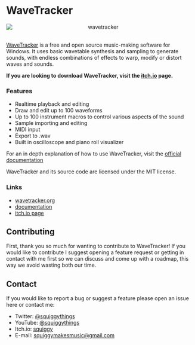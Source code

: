 # WaveTracker

<div align="center"> <img src="wavetracker.png" alt="wavetracker" style="display: block" /> </div>

\
[WaveTracker](https://www.wavetracker.org) is a free and open source music-making software for Windows. It uses basic wavetable synthesis and sampling to generate sounds, with endless combinations of effects to warp, modify or distort waves and sounds.

**If you are looking to download WaveTracker, visit the [itch.io](https://squiggygames.itch.io/wavetracker) page.**

### Features

- Realtime playback and editing
- Draw and edit up to 100 waveforms
- Up to 100 instrument macros to control various aspects of the sound
- Sample importing and editing
- MIDI input
- Export to .wav
- Built in oscilloscope and piano roll visualizer

For an in depth explanation of how to use WaveTracker, visit the [official documentation](https://www.wavetracker.org/documentation)

WaveTracker and its source code are licensed under the MIT license.

### Links

- [wavetracker.org](https://www.wavetracker.org)
- [documentation](https://www.wavetracker.org/documentation)
- [itch.io page](https://squiggygames.itch.io/wavetracker)

## Contributing

First, thank you so much for wanting to contribute to WaveTracker! If you would like to contribute I suggest opening a feature request or getting in contact with me first so we can discuss and come up with a roadmap, this way we avoid wasting both our time.

## Contact

If you would like to report a bug or suggest a feature please open an issue here or contact me:
- Twitter: [@squiggythings](https://twitter.com/squiggythings)
- YouTube: [@squiggythings](https://www.youtube.com/channel/UCrNoYf6XA4IHLf-1ZeqN81g?view_as=subscriber)
- Itch.io: [squiggy](https://squiggygames.itch.io/wavetracker)
- E-mail: squiggymakesmusic@gmail.com
